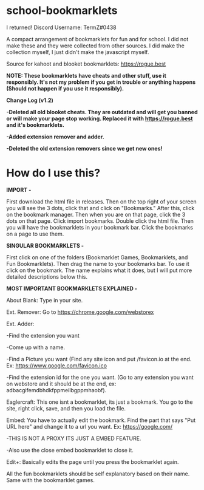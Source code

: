 # school-bookmarklets
I returned!
Discord Username: TermZ#0438

A compact arrangement of bookmarklets for fun and for school. I did not make these and they were collected from other sources.
I did make the collection myself, I just didn't make the javascript myself. 

Source for kahoot and blooket bookmarklets: https://rogue.best

<b>NOTE: These bookmarklets have cheats and other stuff, use it responsibly. It's not my problem if you get in trouble or anything happens (Should not happen if you use it responsibly).</b>

<b>Change Log (v1.2)
  
  -Deleted all old blooket cheats. They are outdated and will get you banned or will make your page stop working. Replaced it with https://rogue.best and it's bookmarklets. 
  
  -Added extension remover and adder.

  -Deleted the old extension removers since we get new ones!</b>
 
# How do I use this?

<b>IMPORT - </b>

First download the html file in releases. Then on the top right of your screen you will see the 3 dots, click that and click on "Bookmarks." After this, click on the bookmark manager. Then when you are on that page, click the 3 dots on that page. Click import bookmarks. Double click the html file. Then you will have the bookmarklets in your bookmark bar. Click the bookmarks on a page to use them. 

<b>SINGULAR BOOKMARKLETS - </b>

First click on one of the folders (Bookmarklet Games, Bookmarklets, and Fun Bookmarklets). Then drag the name to your bookmarks bar. To use it click on the bookmark. The name explains what it does, but I will put more detailed descriptions below this.

<b>MOST IMPORTANT BOOKMARKLETS EXPLAINED -</b>

About Blank: Type in your site.

Ext. Remover: Go to https://chrome.google.com/webstorex

Ext. Adder: 

-Find the extension you want

-Come up with a name.

-Find a Picture you want (Find any site icon and put /favicon.io at the end. Ex: https://www.google.com/favicon.ico

-Find the extension id for the one you want. (Go to any extension you want on webstore and it should be at the end, ex: adbacgifemdbhdkfppmeilbgppmhaobf).

Eaglercraft: This one isnt a bookmarklet, its just a bookmark. You go to the site, right click, save, and then you load the file. 

Embed: You have to actually edit the bookmark. Find the part that says "Put URL here" and change it to a url you want. Ex: https://google.com/ 

-THIS IS NOT A PROXY ITS JUST A EMBED FEATURE.

-Also use the close embed bookmarklet to close it. 

Edit+: Basically edits the page until you press the bookmarklet again. 

All the fun bookmarklets should be self explanatory based on their name. Same with the bookmarklet games. 
